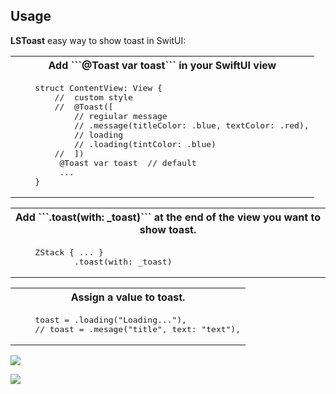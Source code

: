 ## Usage

**LSToast** easy way to show toast in SwitUI:

<table width="100%">
<th>Add ```@Toast var toast``` in your SwiftUI view</th>
<tr>
<td valign="top">
<pre lang="Swift">
    struct ContentView: View {     
        //  custom style
        //  @Toast([
            // regiular message
            // .message(titleColor: .blue, textColor: .red),
            // loading
            // .loading(tintColor: .blue)
        //  ])
         @Toast var toast  // default      
         ...
    }
</pre>
</td>
</tr>
</table>



<table width="100%">
<th>Add ```.toast(with: _toast)```  at the end of the view you want to show toast.</th>
<tr>
<td valign="top">
<pre lang="Swift">
    ZStack { ... }
			.toast(with: _toast)
</pre>
</td>
</tr>
</table>

<table width="100%">
<th>Assign a value to toast.</th>
<tr>
<td valign="top">
<pre lang="Swift">
    toast = .loading("Loading..."),
    // toast = .mesage("title", text: "text"),
</pre>
</td>
</tr>
</table>

![](https://media.giphy.com/media/00tJvWPXnTL0rS7DVH/giphy.gif)

![](https://media.giphy.com/media/ddxyLH0XufB66Iciw6/giphy.gif)